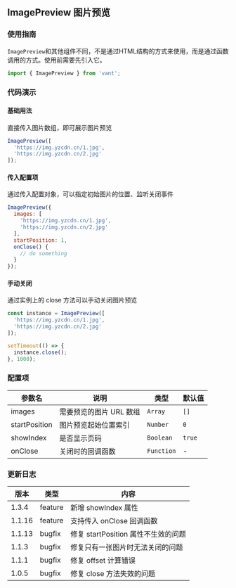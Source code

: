 ## ImagePreview 图片预览

### 使用指南

`ImagePreview`和其他组件不同，不是通过HTML结构的方式来使用，而是通过函数调用的方式。使用前需要先引入它。

```js
import { ImagePreview } from 'vant';
```

### 代码演示

#### 基础用法

直接传入图片数组，即可展示图片预览

```javascript
ImagePreview([
  'https://img.yzcdn.cn/1.jpg',
  'https://img.yzcdn.cn/2.jpg'
]);
```

#### 传入配置项

通过传入配置对象，可以指定初始图片的位置、监听关闭事件

```javascript
ImagePreview({
  images: [
    'https://img.yzcdn.cn/1.jpg',
    'https://img.yzcdn.cn/2.jpg'
  ],
  startPosition: 1,
  onClose() {
    // do something
  }
});
```

#### 手动关闭

通过实例上的 close 方法可以手动关闭图片预览

```javascript
const instance = ImagePreview([
  'https://img.yzcdn.cn/1.jpg',
  'https://img.yzcdn.cn/2.jpg'
]);

setTimeout(() => {
  instance.close();
}, 1000);
```

### 配置项

| 参数名 | 说明 | 类型 | 默认值 |
|-----------|-----------|-----------|-----------|
| images | 需要预览的图片 URL 数组 | `Array` | `[]` | 
| startPosition | 图片预览起始位置索引 | `Number` | `0` |
| showIndex | 是否显示页码 | `Boolean` | `true` |
| onClose | 关闭时的回调函数 | `Function` | - |

### 更新日志

| 版本 | 类型 | 内容 |
|-----------|-----------|-----------|
| 1.3.4 | feature | 新增 showIndex 属性 |
| 1.1.16 | feature | 支持传入 onClose 回调函数
| 1.1.13 | bugfix | 修复 startPosition 属性不生效的问题
| 1.1.3 | bugfix | 修复只有一张图片时无法关闭的问题
| 1.1.1 | bugfix | 修复 offset 计算错误
| 1.0.5 | bugfix | 修复 close 方法失效的问题
